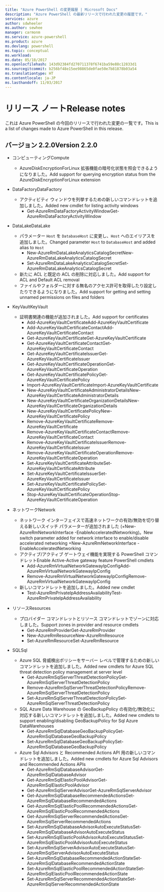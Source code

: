 ```yaml
---
title: "Azure PowerShell の変更履歴 | Microsoft Docs"
description: "Azure PowerShell の最新リリースで行われた変更の履歴です。"
services: azure
author: sdwheeler
ms.author: sewhee
manager: carmonm
ms.service: azure-powershell
ms.product: azure
ms.devlang: powershell
ms.topic: conceptual
ms.workload: 
ms.date: 05/18/2017
ms.openlocfilehash: 143d92384fd270711378f6741ba59e88c12833d1
ms.sourcegitcommit: b256bf48e15ee98865de0fae50e7b81878b03a54
ms.translationtype: HT
ms.contentlocale: ja-JP
ms.lasthandoff: 11/03/2017
---
```

# <a name="release-notes"></a><span data-ttu-id="8668e-103">リリース ノート</span><span class="sxs-lookup"><span data-stu-id="8668e-103">Release notes</span></span>

<span data-ttu-id="8668e-104">これは Azure PowerShell の今回のリリースで行われた変更の一覧です。</span><span class="sxs-lookup"><span data-stu-id="8668e-104">This is a list of changes made to Azure PowerShell in this release.</span></span>

## <a name="version-220"></a><span data-ttu-id="8668e-105">バージョン 2.2.0</span><span class="sxs-lookup"><span data-stu-id="8668e-105">Version 2.2.0</span></span>
* <span data-ttu-id="8668e-106">コンピューティング</span><span class="sxs-lookup"><span data-stu-id="8668e-106">Compute</span></span>
  - <span data-ttu-id="8668e-107">AzureDiskEncryptionForLinux 拡張機能の暗号化状態を照会できるようになりました。</span><span class="sxs-lookup"><span data-stu-id="8668e-107">Add support for querying encryption status from the AzureDiskEncryptionForLinux extension</span></span>
* <span data-ttu-id="8668e-108">DataFactory</span><span class="sxs-lookup"><span data-stu-id="8668e-108">DataFactory</span></span>
  - <span data-ttu-id="8668e-109">アクティビティ ウィンドウを列挙するための新しいコマンドレットを追加しました。</span><span class="sxs-lookup"><span data-stu-id="8668e-109">Added new cmdlet for listing activity windows</span></span>
    + <span data-ttu-id="8668e-110">Get-AzureRmDataFactoryActivityWindow</span><span class="sxs-lookup"><span data-stu-id="8668e-110">Get-AzureRmDataFactoryActivityWindow</span></span>
* <span data-ttu-id="8668e-111">DataLake</span><span class="sxs-lookup"><span data-stu-id="8668e-111">DataLake</span></span>
  - <span data-ttu-id="8668e-112">パラメーター `Host` を `DatabaseHost` に変更し、`Host` へのエイリアスを追加しました。</span><span class="sxs-lookup"><span data-stu-id="8668e-112">Changed parameter `Host` to `DatabaseHost` and added alias to `Host`</span></span>
    + <span data-ttu-id="8668e-113">New-AzureRmDataLakeAnalyticsCatalogSecret</span><span class="sxs-lookup"><span data-stu-id="8668e-113">New-AzureRmDataLakeAnalyticsCatalogSecret</span></span>
    + <span data-ttu-id="8668e-114">Set-AzureRmDataLakeAnalyticsCatalogSecret</span><span class="sxs-lookup"><span data-stu-id="8668e-114">Set-AzureRmDataLakeAnalyticsCatalogSecret</span></span>
  - <span data-ttu-id="8668e-115">新たに ACL と既定の ACL の削除に対応しました。</span><span class="sxs-lookup"><span data-stu-id="8668e-115">Add support for ACL and Default ACL removal</span></span>
  - <span data-ttu-id="8668e-116">ファイルやフォルダーに対する無名のアクセス許可を取得したり設定したりできるようになりました。</span><span class="sxs-lookup"><span data-stu-id="8668e-116">Add support for getting and setting unnamed permissions on files and folders</span></span>
* <span data-ttu-id="8668e-117">KeyVault</span><span class="sxs-lookup"><span data-stu-id="8668e-117">KeyVault</span></span>
  - <span data-ttu-id="8668e-118">証明書関連の機能が追加されました。</span><span class="sxs-lookup"><span data-stu-id="8668e-118">Add support for certificates</span></span>
    + <span data-ttu-id="8668e-119">Add-AzureKeyVaultCertificate</span><span class="sxs-lookup"><span data-stu-id="8668e-119">Add-AzureKeyVaultCertificate</span></span>
    + <span data-ttu-id="8668e-120">Add-AzureKeyVaultCertificateContact</span><span class="sxs-lookup"><span data-stu-id="8668e-120">Add-AzureKeyVaultCertificateContact</span></span>
    + <span data-ttu-id="8668e-121">Get-AzureKeyVaultCertificate</span><span class="sxs-lookup"><span data-stu-id="8668e-121">Get-AzureKeyVaultCertificate</span></span>
    + <span data-ttu-id="8668e-122">Get-AzureKeyVaultCertificateContact</span><span class="sxs-lookup"><span data-stu-id="8668e-122">Get-AzureKeyVaultCertificateContact</span></span>
    + <span data-ttu-id="8668e-123">Get-AzureKeyVaultCertificateIssuer</span><span class="sxs-lookup"><span data-stu-id="8668e-123">Get-AzureKeyVaultCertificateIssuer</span></span>
    + <span data-ttu-id="8668e-124">Get-AzureKeyVaultCertificateOperation</span><span class="sxs-lookup"><span data-stu-id="8668e-124">Get-AzureKeyVaultCertificateOperation</span></span>
    + <span data-ttu-id="8668e-125">Get-AzureKeyVaultCertificatePolicy</span><span class="sxs-lookup"><span data-stu-id="8668e-125">Get-AzureKeyVaultCertificatePolicy</span></span>
    + <span data-ttu-id="8668e-126">Import-AzureKeyVaultCertificate</span><span class="sxs-lookup"><span data-stu-id="8668e-126">Import-AzureKeyVaultCertificate</span></span>
    + <span data-ttu-id="8668e-127">New-AzureKeyVaultCertificateAdministratorDetails</span><span class="sxs-lookup"><span data-stu-id="8668e-127">New-AzureKeyVaultCertificateAdministratorDetails</span></span>
    + <span data-ttu-id="8668e-128">New-AzureKeyVaultCertificateOrganizationDetails</span><span class="sxs-lookup"><span data-stu-id="8668e-128">New-AzureKeyVaultCertificateOrganizationDetails</span></span>
    + <span data-ttu-id="8668e-129">New-AzureKeyVaultCertificatePolicy</span><span class="sxs-lookup"><span data-stu-id="8668e-129">New-AzureKeyVaultCertificatePolicy</span></span>
    + <span data-ttu-id="8668e-130">Remove-AzureKeyVaultCertificate</span><span class="sxs-lookup"><span data-stu-id="8668e-130">Remove-AzureKeyVaultCertificate</span></span>
    + <span data-ttu-id="8668e-131">Remove-AzureKeyVaultCertificateContact</span><span class="sxs-lookup"><span data-stu-id="8668e-131">Remove-AzureKeyVaultCertificateContact</span></span>
    + <span data-ttu-id="8668e-132">Remove-AzureKeyVaultCertificateIssuer</span><span class="sxs-lookup"><span data-stu-id="8668e-132">Remove-AzureKeyVaultCertificateIssuer</span></span>
    + <span data-ttu-id="8668e-133">Remove-AzureKeyVaultCertificateOperation</span><span class="sxs-lookup"><span data-stu-id="8668e-133">Remove-AzureKeyVaultCertificateOperation</span></span>
    + <span data-ttu-id="8668e-134">Set-AzureKeyVaultCertificateAttribute</span><span class="sxs-lookup"><span data-stu-id="8668e-134">Set-AzureKeyVaultCertificateAttribute</span></span>
    + <span data-ttu-id="8668e-135">Set-AzureKeyVaultCertificateIssuer</span><span class="sxs-lookup"><span data-stu-id="8668e-135">Set-AzureKeyVaultCertificateIssuer</span></span>
    + <span data-ttu-id="8668e-136">Set-AzureKeyVaultCertificatePolicy</span><span class="sxs-lookup"><span data-stu-id="8668e-136">Set-AzureKeyVaultCertificatePolicy</span></span>
    + <span data-ttu-id="8668e-137">Stop-AzureKeyVaultCertificateOperation</span><span class="sxs-lookup"><span data-stu-id="8668e-137">Stop-AzureKeyVaultCertificateOperation</span></span>
* <span data-ttu-id="8668e-138">ネットワーク</span><span class="sxs-lookup"><span data-stu-id="8668e-138">Network</span></span>

  - <span data-ttu-id="8668e-139">ネットワーク インターフェイスで高速ネットワークの有効/無効を切り替える新しいスイッチ パラメーターが追加されました (+New-AzureRmNetworkInterface -EnableAcceleratedNetworking)。</span><span class="sxs-lookup"><span data-stu-id="8668e-139">New switch parameter added for network interface to enable/disable accelerated networking +New-AzureRmNetworkInterface -EnableAcceleratedNetworking</span></span>
  - <span data-ttu-id="8668e-140">アクティブ/アクティブ ゲートウェイ機能を実現する PowerShell コマンドレット</span><span class="sxs-lookup"><span data-stu-id="8668e-140">Enable Active-Active gateway feature PowerShell cmdlets</span></span>
    + <span data-ttu-id="8668e-141">Add-AzureRmVirtualNetworkGatewayIpConfig</span><span class="sxs-lookup"><span data-stu-id="8668e-141">Add-AzureRmVirtualNetworkGatewayIpConfig</span></span>
    + <span data-ttu-id="8668e-142">Remove-AzureRmVirtualNetworkGatewayIpConfig</span><span class="sxs-lookup"><span data-stu-id="8668e-142">Remove-AzureRmVirtualNetworkGatewayIpConfig</span></span>
  - <span data-ttu-id="8668e-143">新しいコマンドレットを追加しました。</span><span class="sxs-lookup"><span data-stu-id="8668e-143">Added new cmdlet</span></span>
    + <span data-ttu-id="8668e-144">Test-AzureRmPrivateIpAddressAvailability</span><span class="sxs-lookup"><span data-stu-id="8668e-144">Test-AzureRmPrivateIpAddressAvailability</span></span>
* <span data-ttu-id="8668e-145">リソース</span><span class="sxs-lookup"><span data-stu-id="8668e-145">Resources</span></span>
  - <span data-ttu-id="8668e-146">プロバイダー コマンドレットとリソース コマンドレットでゾーンに対応しました。</span><span class="sxs-lookup"><span data-stu-id="8668e-146">Support zones in provider and resource cmdlets</span></span>
    + <span data-ttu-id="8668e-147">Get-AzureRmProvider</span><span class="sxs-lookup"><span data-stu-id="8668e-147">Get-AzureRmProvider</span></span>
    + <span data-ttu-id="8668e-148">New-AzureRmResource</span><span class="sxs-lookup"><span data-stu-id="8668e-148">New-AzureRmResource</span></span>
    + <span data-ttu-id="8668e-149">Set-AzureRmResource</span><span class="sxs-lookup"><span data-stu-id="8668e-149">Set-AzureRmResource</span></span>
* <span data-ttu-id="8668e-150">SQL</span><span class="sxs-lookup"><span data-stu-id="8668e-150">Sql</span></span>
  - <span data-ttu-id="8668e-151">Azure SQL 脅威検出ポリシーをサーバー レベルで管理するための新しいコマンドレットを追加しました。</span><span class="sxs-lookup"><span data-stu-id="8668e-151">Added new cmdlets for Azure SQL threat detection policy management at server level</span></span>
    + <span data-ttu-id="8668e-152">Get-AzureRmSqlServerThreatDetectionPolicy</span><span class="sxs-lookup"><span data-stu-id="8668e-152">Get-AzureRmSqlServerThreatDetectionPolicy</span></span>
    + <span data-ttu-id="8668e-153">Remove-AzureRmSqlServerThreatDetectionPolicy</span><span class="sxs-lookup"><span data-stu-id="8668e-153">Remove-AzureRmSqlServerThreatDetectionPolicy</span></span>
    + <span data-ttu-id="8668e-154">Set-AzureRmSqlServerThreatDetectionPolicy</span><span class="sxs-lookup"><span data-stu-id="8668e-154">Set-AzureRmSqlServerThreatDetectionPolicy</span></span>
  - <span data-ttu-id="8668e-155">SQL Azure Data Warehouse の GeoBackupPolicy の有効化/無効化に対応する新しいコマンドレットを追加しました。</span><span class="sxs-lookup"><span data-stu-id="8668e-155">Added new cmdlets to support enabling/disabling GeoBackupPolicy for Sql Azure DataWarehouses</span></span>
    + <span data-ttu-id="8668e-156">Get-AzureRmSqlDatabaseGeoBackupPolicy</span><span class="sxs-lookup"><span data-stu-id="8668e-156">Get-AzureRmSqlDatabaseGeoBackupPolicy</span></span>
    + <span data-ttu-id="8668e-157">Set-AzureRmSqlDatabaseGeoBackupPolicy</span><span class="sxs-lookup"><span data-stu-id="8668e-157">Set-AzureRmSqlDatabaseGeoBackupPolicy</span></span>
  - <span data-ttu-id="8668e-158">Azure Sql Advisors と Recommended Actions API 用の新しいコマンドレットを追加しました。</span><span class="sxs-lookup"><span data-stu-id="8668e-158">Added new cmdlets for Azure Sql Advisors and Recommended Actions APIs</span></span>
    + <span data-ttu-id="8668e-159">Get-AzureRmSqlDatabaseAdvisor</span><span class="sxs-lookup"><span data-stu-id="8668e-159">Get-AzureRmSqlDatabaseAdvisor</span></span>
    + <span data-ttu-id="8668e-160">Get-AzureRmSqlElasticPoolAdvisor</span><span class="sxs-lookup"><span data-stu-id="8668e-160">Get-AzureRmSqlElasticPoolAdvisor</span></span>
    + <span data-ttu-id="8668e-161">Get-AzureRmSqlServerAdvisor</span><span class="sxs-lookup"><span data-stu-id="8668e-161">Get-AzureRmSqlServerAdvisor</span></span>
    + <span data-ttu-id="8668e-162">Get-AzureRmSqlDatabaseRecommendedActions</span><span class="sxs-lookup"><span data-stu-id="8668e-162">Get-AzureRmSqlDatabaseRecommendedActions</span></span>
    + <span data-ttu-id="8668e-163">Get-AzureRmSqlElasticPoolRecommendedActions</span><span class="sxs-lookup"><span data-stu-id="8668e-163">Get-AzureRmSqlElasticPoolRecommendedActions</span></span>
    + <span data-ttu-id="8668e-164">Get-AzureRmSqlServerRecommendedActions</span><span class="sxs-lookup"><span data-stu-id="8668e-164">Get-AzureRmSqlServerRecommendedActions</span></span>
    + <span data-ttu-id="8668e-165">Set-AzureRmSqlDatabaseAdvisorAutoExecuteStatus</span><span class="sxs-lookup"><span data-stu-id="8668e-165">Set-AzureRmSqlDatabaseAdvisorAutoExecuteStatus</span></span>
    + <span data-ttu-id="8668e-166">Set-AzureRmSqlElasticPoolAdvisorAutoExecuteStatus</span><span class="sxs-lookup"><span data-stu-id="8668e-166">Set-AzureRmSqlElasticPoolAdvisorAutoExecuteStatus</span></span>
    + <span data-ttu-id="8668e-167">Set-AzureRmSqlServerAdvisorAutoExecuteStatus</span><span class="sxs-lookup"><span data-stu-id="8668e-167">Set-AzureRmSqlServerAdvisorAutoExecuteStatus</span></span>
    + <span data-ttu-id="8668e-168">Set-AzureRmSqlDatabaseRecommendedActionState</span><span class="sxs-lookup"><span data-stu-id="8668e-168">Set-AzureRmSqlDatabaseRecommendedActionState</span></span>
    + <span data-ttu-id="8668e-169">Set-AzureRmSqlElasticPoolRecommendedActionState</span><span class="sxs-lookup"><span data-stu-id="8668e-169">Set-AzureRmSqlElasticPoolRecommendedActionState</span></span>
    + <span data-ttu-id="8668e-170">Set-AzureRmSqlServerRecommendedActionState</span><span class="sxs-lookup"><span data-stu-id="8668e-170">Set-AzureRmSqlServerRecommendedActionState</span></span>
